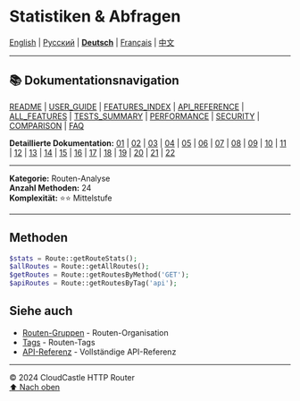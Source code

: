 # Statistiken & Abfragen

[English](../../en/features/19_STATISTICS.md) | [Русский](../../ru/features/19_STATISTICS.md) | [**Deutsch**](19_STATISTICS.md) | [Français](../../fr/features/19_STATISTICS.md) | [中文](../../zh/features/19_STATISTICS.md)

---

## 📚 Dokumentationsnavigation

[README](../../README.md) | [USER_GUIDE](../USER_GUIDE.md) | [FEATURES_INDEX](../FEATURES_INDEX.md) | [API_REFERENCE](../API_REFERENCE.md) | [ALL_FEATURES](../ALL_FEATURES.md) | [TESTS_SUMMARY](../TESTS_SUMMARY.md) | [PERFORMANCE](../PERFORMANCE_ANALYSIS.md) | [SECURITY](../SECURITY_REPORT.md) | [COMPARISON](../COMPARISON.md) | [FAQ](../FAQ.md)

**Detaillierte Dokumentation:** [01](01_BASIC_ROUTING.md) | [02](02_ROUTE_PARAMETERS.md) | [03](03_ROUTE_GROUPS.md) | [04](04_RATE_LIMITING.md) | [05](05_IP_FILTERING.md) | [06](06_MIDDLEWARE.md) | [07](07_NAMED_ROUTES.md) | [08](08_TAGS.md) | [09](09_HELPER_FUNCTIONS.md) | [10](10_ROUTE_SHORTCUTS.md) | [11](11_ROUTE_MACROS.md) | [12](12_URL_GENERATION.md) | [13](13_EXPRESSION_LANGUAGE.md) | [14](14_CACHING.md) | [15](15_PLUGINS.md) | [16](16_LOADERS.md) | [17](17_PSR_SUPPORT.md) | [18](18_ACTION_RESOLVER.md) | [19](19_STATISTICS.md) | [20](20_SECURITY.md) | [21](21_EXCEPTIONS.md) | [22](22_CLI_TOOLS.md)

---

**Kategorie:** Routen-Analyse  
**Anzahl Methoden:** 24  
**Komplexität:** ⭐⭐ Mittelstufe

---

## Methoden

```php
$stats = Route::getRouteStats();
$allRoutes = Route::getAllRoutes();
$getRoutes = Route::getRoutesByMethod('GET');
$apiRoutes = Route::getRoutesByTag('api');
```

## Siehe auch

- [Routen-Gruppen](03_ROUTE_GROUPS.md) - Routen-Organisation
- [Tags](08_TAGS.md) - Routen-Tags
- [API-Referenz](../API_REFERENCE.md) - Vollständige API-Referenz

---

© 2024 CloudCastle HTTP Router  
[⬆ Nach oben](#statistiken--abfragen)